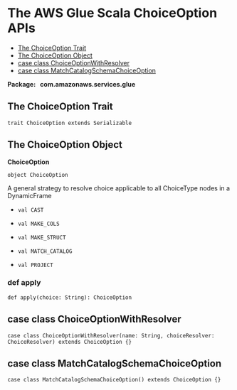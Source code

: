 # The AWS Glue Scala ChoiceOption APIs<a name="glue-etl-scala-apis-glue-choiceoption"></a>


+ [The ChoiceOption Trait](#glue-etl-scala-apis-glue-choiceoption-trait)
+ [The ChoiceOption Object](#glue-etl-scala-apis-glue-choiceoption-object)
+ [case class ChoiceOptionWithResolver](#glue-etl-scala-apis-glue-dynamicframe-class-defs-)
+ [case class MatchCatalogSchemaChoiceOption](#glue-etl-scala-apis-glue-matchcatalogschemachoiceoption-case-class)

**Package:   com\.amazonaws\.services\.glue**

## The ChoiceOption Trait<a name="glue-etl-scala-apis-glue-choiceoption-trait"></a>

```
trait ChoiceOption extends Serializable 
```

## The ChoiceOption Object<a name="glue-etl-scala-apis-glue-choiceoption-object"></a>

 **ChoiceOption**

```
object ChoiceOption
```

A general strategy to resolve choice applicable to all ChoiceType nodes in a DynamicFrame

+ `val CAST`

+ `val MAKE_COLS`

+ `val MAKE_STRUCT`

+ `val MATCH_CATALOG`

+ `val PROJECT`

### def apply<a name="glue-etl-scala-apis-glue-choiceoption-object-def-apply"></a>

```
def apply(choice: String): ChoiceOption
```

## case class ChoiceOptionWithResolver<a name="glue-etl-scala-apis-glue-dynamicframe-class-defs-"></a>

```
case class ChoiceOptionWithResolver(name: String, choiceResolver: ChoiceResolver) extends ChoiceOption {}
```

## case class MatchCatalogSchemaChoiceOption<a name="glue-etl-scala-apis-glue-matchcatalogschemachoiceoption-case-class"></a>

```
case class MatchCatalogSchemaChoiceOption() extends ChoiceOption {}
```
